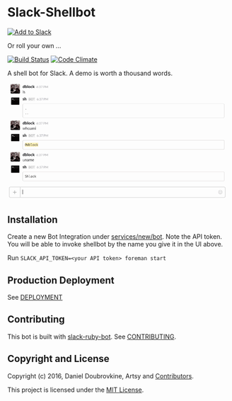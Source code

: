 Slack-Shellbot
=============

[![Add to Slack](https://platform.slack-edge.com/img/add_to_slack@2x.png)](http://shell.playplay.io)

Or roll your own ...

[![Build Status](https://travis-ci.org/dblock/slack-shellbot.svg)](https://travis-ci.org/dblock/slack-shellbot)
[![Code Climate](https://codeclimate.com/github/dblock/slack-shellbot/badges/gpa.svg)](https://codeclimate.com/github/dblock/slack-shellbot)

A shell bot for Slack. A demo is worth a thousand words.

![](public/img/vi.gif)

## Installation

Create a new Bot Integration under [services/new/bot](http://slack.com/services/new/bot). Note the API token.
You will be able to invoke shellbot by the name you give it in the UI above.

Run `SLACK_API_TOKEN=<your API token> foreman start`

## Production Deployment

See [DEPLOYMENT](DEPLOYMENT.md)

## Contributing

This bot is built with [slack-ruby-bot](https://github.com/dblock/slack-ruby-bot). See [CONTRIBUTING](CONTRIBUTING.md).

## Copyright and License

Copyright (c) 2016, Daniel Doubrovkine, Artsy and [Contributors](CHANGELOG.md).

This project is licensed under the [MIT License](LICENSE.md).
